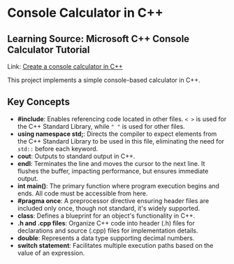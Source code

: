 # Console Calculator in C++

## Learning Source: Microsoft C++ Console Calculator Tutorial

Link: [Create a console calculator in C++](https://learn.microsoft.com/en-us/cpp/get-started/tutorial-console-cpp?view=msvc-170)

This project implements a simple console-based calculator in C++.

## Key Concepts

- **#include**: Enables referencing code located in other files. `< >` is used for the C++ Standard Library, while `" "` is used for other files.
- **using namespace std;**: Directs the compiler to expect elements from the C++ Standard Library to be used in this file, eliminating the need for `std::` before each keyword.
- **cout**: Outputs to standard output in C++.
- **endl**: Terminates the line and moves the cursor to the next line. It flushes the buffer, impacting performance, but ensures immediate output.
- **int main()**: The primary function where program execution begins and ends. All code must be accessible from here.
- **#pragma once**: A preprocessor directive ensuring header files are included only once, though not standard, it's widely supported.
- **class**: Defines a blueprint for an object's functionality in C++.
- **.h and .cpp files**: Organize C++ code into header (.h) files for declarations and source (.cpp) files for implementation details.
- **double**: Represents a data type supporting decimal numbers.
- **switch statement**: Facilitates multiple execution paths based on the value of an expression.

